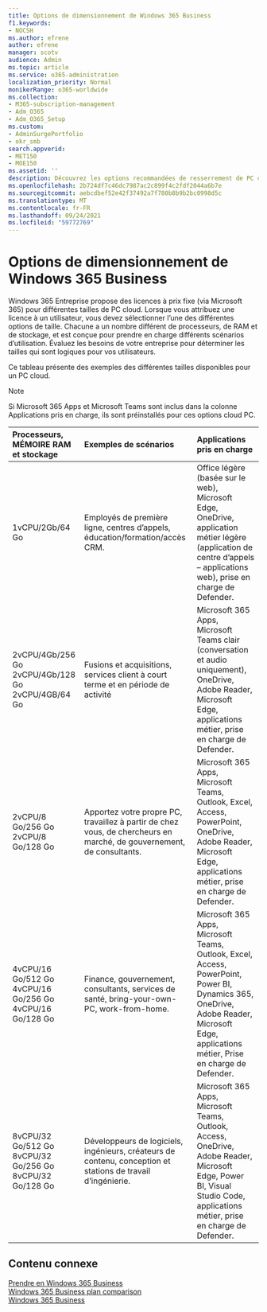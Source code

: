 ```yaml
---
title: Options de dimensionnement de Windows 365 Business
f1.keywords:
- NOCSH
ms.author: efrene
author: efrene
manager: scotv
audience: Admin
ms.topic: article
ms.service: o365-administration
localization_priority: Normal
monikerRange: o365-worldwide
ms.collection:
- M365-subscription-management
- Adm_O365
- Adm_O365_Setup
ms.custom:
- AdminSurgePortfolio
- okr_smb
search.appverid:
- MET150
- MOE150
ms.assetid: ''
description: Découvrez les options recommandées de resserrement de PC cloud pour Windows 365 Entreprise.
ms.openlocfilehash: 2b724df7c46dc7987ac2c899f4c2fdf2044a6b7e
ms.sourcegitcommit: aebcdbef52e42f37492a7f780b8b9b2bc0998d5c
ms.translationtype: MT
ms.contentlocale: fr-FR
ms.lasthandoff: 09/24/2021
ms.locfileid: "59772769"
---
```

# <a name="windows-365-business-sizing-options"></a>Options de dimensionnement de Windows 365 Business

Windows 365 Entreprise propose des licences à prix fixe (via Microsoft 365) pour différentes tailles de PC cloud. Lorsque vous attribuez une licence à un utilisateur, vous devez sélectionner l’une des différentes options de taille. Chacune a un nombre différent de processeurs, de RAM et de stockage, et est conçue pour prendre en charge différents scénarios d’utilisation. Évaluez les besoins de votre entreprise pour déterminer les tailles qui sont logiques pour vos utilisateurs. 

Ce tableau présente des exemples des différentes tailles disponibles pour un PC cloud.

> [!NOTE]  
> Si Microsoft 365 Apps et Microsoft Teams sont inclus dans  la colonne Applications pris en charge, ils sont préinstallés pour ces options cloud PC. 


|Processeurs, MÉMOIRE RAM et stockage|Exemples de scénarios|Applications pris en charge|
|:-------------------------------------------------------------------------------|:----------------------------------|:----------------------------------|
|1vCPU/2Gb/64 Go |Employés de première ligne, centres d’appels, éducation/formation/accès CRM.|Office légère (basée sur le web), Microsoft Edge, OneDrive, application métier légère (application de centre d’appels – applications web), prise en charge de Defender. |
|2vCPU/4Gb/256 Go<br/> 2vCPU/4Gb/128 Go<br/> 2vCPU/4GB/64 Go |Fusions et acquisitions, services client à court terme et en période de activité |Microsoft 365 Apps, Microsoft Teams clair (conversation et audio uniquement), OneDrive, Adobe Reader, Microsoft Edge, applications métier, prise en charge de Defender.  |
|2vCPU/8 Go/256 Go<br/>2vCPU/8 Go/128 Go |Apportez votre propre PC, travaillez à partir de chez vous, de chercheurs en marché, de gouvernement, de consultants. |Microsoft 365 Apps, Microsoft Teams, Outlook, Excel, Access, PowerPoint, OneDrive, Adobe Reader, Microsoft Edge, applications métier, prise en charge de Defender.  |
|4vCPU/16 Go/512 Go<br/>4vCPU/16 Go/256 Go<br/> 4vCPU/16 Go/128 Go|Finance, gouvernement, consultants, services de santé, bring-your-own-PC, work-from-home. |Microsoft 365 Apps, Microsoft Teams, Outlook, Excel, Access, PowerPoint, Power BI, Dynamics 365, OneDrive, Adobe Reader, Microsoft Edge, applications métier, Prise en charge de Defender. |
|8vCPU/32 Go/512 Go<br/>8vCPU/32 Go/256 Go<br/>8vCPU/32 Go/128 Go |Développeurs de logiciels, ingénieurs, créateurs de contenu, conception et stations de travail d’ingénierie. |Microsoft 365 Apps, Microsoft Teams, Outlook, Access, OneDrive, Adobe Reader, Microsoft Edge, Power BI, Visual Studio Code, applications métier, prise en charge de Defender.  |


## <a name="related-content"></a>Contenu connexe

[Prendre en Windows 365 Business](get-started-windows-365-business.md) <br/>
[Windows 365 Business plan comparison](https://www.microsoft.com/windows-365/business/compare-plans-pricing) <br/>
[Windows 365 Business](https://www.microsoft.com/windows-365/business) <br/>
